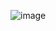 ![image](https://github.com/sivakumarv727722eucd047/react-727722eucd047-cc1-q2/assets/151495841/7492ed4b-47ee-4083-bc71-66aa4b8ff873)
